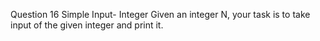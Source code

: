 Question 16
Simple Input- Integer
Given an integer N, your task is to take input of the given integer and print it.
